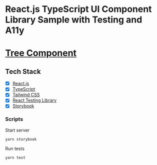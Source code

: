 # React.js TypeScript UI Component Library Sample with Testing and A11y

# [Tree Component](https://react-component-library-sample.netlify.app/?path=/story/tree--custom)

## Tech Stack

- [x] [React.js](https://reactjs.org/)
- [x] [TypeScript](https://www.typescriptlang.org/)
- [x] [Tailwind CSS](https://tailwindcss.com/)
- [x] [React Testing Library](https://testing-library.com/docs/react-testing-library/intro/)
- [x] [Storybook](https://storybook.js.org/)

### Scripts

Start server

```
yarn storybook
```

Run tests

```
yarn test
```
